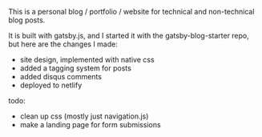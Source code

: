 This is a personal blog / portfolio / website for technical and non-technical blog posts.

It is built with gatsby.js, and I started it with the gatsby-blog-starter repo, but here are the changes I made:
  * site design, implemented with native css
  * added a tagging system for posts
  * added disqus comments
  * deployed to netlify

todo:
  * clean up css (mostly just navigation.js)
  * make a landing page for form submissions
